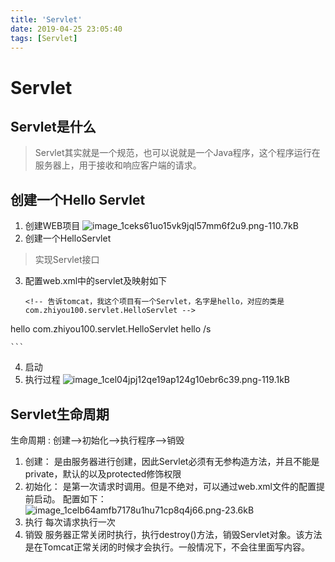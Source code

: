 ```yaml
---
title: 'Servlet'
date: 2019-04-25 23:05:40
tags: [Servlet]
---
```

# Servlet

## Servlet是什么
> Servlet其实就是一个规范，也可以说就是一个Java程序，这个程序运行在服务器上，用于接收和响应客户端的请求。

## 创建一个Hello Servlet

1. 创建WEB项目
    ![image_1ceks61uo15vk9jql57mm6f2u9.png-110.7kB][1]
2. 创建一个HelloServlet
> 实现Servlet接口
3. 配置web.xml中的servlet及映射如下
    ```
    <!-- 告诉tomcat，我这个项目有一个Servlet，名字是hello，对应的类是com.zhiyou100.servlet.HelloServlet -->
  <servlet>
        <servlet-name>hello</servlet-name>
  	    <servlet-class>com.zhiyou100.servlet.HelloServlet</servlet-class>
  </servlet>
  <!-- 注册一个servlet映射，servlet-name 具体要指向哪一个servlet ，url-pattern是客户端请求资源地址-->
  <servlet-mapping>
  	    <servlet-name>hello</servlet-name>
  	    <url-pattern>/s</url-pattern>
  </servlet-mapping>
      
    ```
4. 启动
5. 执行过程
    ![image_1cel04jpj12qe19ap124g10ebr6c39.png-119.1kB][2]

## Servlet生命周期
生命周期
: 创建——>初始化——>执行程序——>销毁

1. 创建：
    是由服务器进行创建，因此Servlet必须有无参构造方法，并且不能是private，默认的以及protected修饰权限
2. 初始化：
    是第一次请求时调用。但是不绝对，可以通过web.xml文件的配置提前启动。
    配置如下：
    ![image_1celb64amfb7178u1hu71cp8q4j66.png-23.6kB][3]
3. 执行
    每次请求执行一次
4. 销毁
    服务器正常关闭时执行，执行destroy()方法，销毁Servlet对象。该方法是在Tomcat正常关闭的时候才会执行。一般情况下，不会往里面写内容。


  [1]: http://static.zybuluo.com/zhangwen100/ir3ehsendsm0wn57fbwnhmep/image_1ceks61uo15vk9jql57mm6f2u9.png
  [2]: http://static.zybuluo.com/zhangwen100/2rpqmrlmn4c8ewax4lnoo3kc/image_1cel04jpj12qe19ap124g10ebr6c39.png
  [3]: http://static.zybuluo.com/zhangwen100/7dbmv085zlhyykq5aj2momdd/image_1celb64amfb7178u1hu71cp8q4j66.png